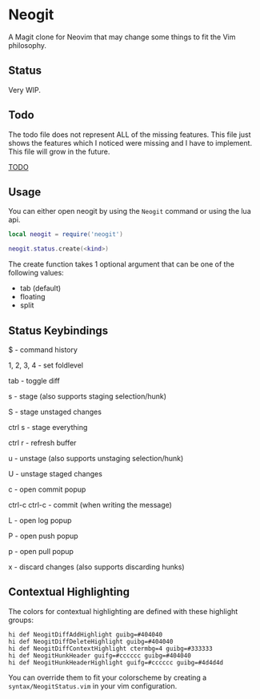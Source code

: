 # Neogit

A Magit clone for Neovim that may change some things to fit the Vim philosophy.

## Status

Very WIP.

## Todo

The todo file does not represent ALL of the missing features. This file just shows the features which I noticed were missing and I have to implement. This file will grow in the future.

[TODO](./todo.md)

## Usage

You can either open neogit by using the `Neogit` command or using the lua api.

```lua
local neogit = require('neogit')

neogit.status.create(<kind>)
```

The create function takes 1 optional argument that can be one of the following values:

* tab (default)
* floating
* split

## Status Keybindings

$ - command history

1, 2, 3, 4 - set foldlevel

tab - toggle diff

s - stage (also supports staging selection/hunk)

S - stage unstaged changes

ctrl s - stage everything

ctrl r - refresh buffer

u - unstage (also supports unstaging selection/hunk)

U - unstage staged changes

c - open commit popup

ctrl-c ctrl-c - commit (when writing the message)

L - open log popup

P - open push popup

p - open pull popup

x - discard changes (also supports discarding hunks)

## Contextual Highlighting

The colors for contextual highlighting are defined with these highlight groups:
```viml
hi def NeogitDiffAddHighlight guibg=#404040
hi def NeogitDiffDeleteHighlight guibg=#404040
hi def NeogitDiffContextHighlight ctermbg=4 guibg=#333333
hi def NeogitHunkHeader guifg=#cccccc guibg=#404040
hi def NeogitHunkHeaderHighlight guifg=#cccccc guibg=#4d4d4d
```
You can override them to fit your colorscheme by creating a `syntax/NeogitStatus.vim` in your vim configuration.
